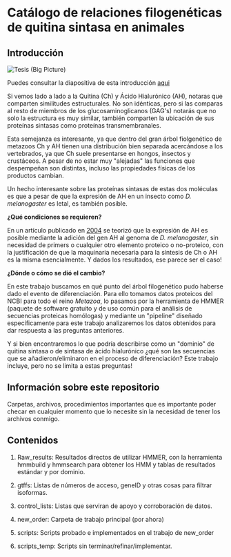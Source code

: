 # Catálogo de relaciones filogenéticas de quitina sintasa en animales

## Introducción
![Tesis (Big Picture)](https://github.com/Ooliro/Tesis/assets/78200223/d6a7fc37-f1cd-4e6e-856d-4c42f8ca28c4)

Puedes consultar la diapositiva de esta introducción [aqui](https://github.com/Ooliro/Tesis/blob/7af6a9685647d66726cc32c3d18046062d49e18d/Tesis%20(Big%20Picture).pdf)

Si vemos lado a lado a la Quitina (Ch) y Ácido Hialurónico (AH), notaras que comparten similitudes estructurales. No son idénticas, pero si las comparas al resto de miembros de los glucosaminoglicanos (GAG's) notarás que no solo la estructura es muy similar, también comparten la ubicación de sus proteínas sintasas como proteínas transmembranales.

Esta semejanza es interesante, ya que dentro del gran árbol fiolgenético de metazoos Ch y AH tienen una distribución bien separada acercándose a los vertebrados, ya que Ch suele presentarse en hongos, insectos y crustáceos. A pesar de no estar muy "alejadas" las funciones que despempeñan son distintas, incluso las propiedades físicas de los productos cambian.

Un hecho interesante sobre las proteínas sintasas de estas dos moléculas es que a pesar de que la expresión de AH en un insecto como _D. melanogaster_ es letal, es también posible. 

**¿Qué condiciones se requieren?**

En un artículo publicado en [2004](https://www.jbc.org/article/S0021-9258(19)75452-0/fulltext) se teorizó que la expresión de AH es posible mediante la adición del gen AH al genoma de _D. melanogaster_, sin necesidad de primers o cualquier otro elemento proteico o no-proteico, con la justificación de que la maquinaria necesaria para la síntesis de Ch o AH es la misma esencialmente. Y dados los resultados, ese parece ser el caso!

**¿Dónde o cómo se dió el cambio?**

En este trabajo buscamos en qué punto del árbol filogenético pudo haberse dado el evento de diferenciación. Para ello tomamos datos proteicos del NCBI para todo el reino _Metazoa_, lo pasamos por la herramienta de HMMER (paquete de software gratuito y de uso común para el análisis de secuencias proteicas homólogas) y mediante un "pipeline" diseñado específicamente para este trabajo analizaremos los datos obtenidos para dar respuesta a las preguntas anteriores.

Y si bien encontraremos lo que podría describirse como un "dominio" de quitina sintasa o de sintasa de ácido hialurónico ¿qué son las secuencias que se añadieron/eliminaron en el proceso de diferenciación? Este trabajo incluye, pero no se limita a estas preguntas!


## Información sobre este repositorio

Carpetas, archivos, procedimientos importantes que es importante poder checar en cualquier momento que lo necesite sin la necesidad de tener los archivos conmigo.


## Contenidos
1. Raw_results: Resultados directos de utilizar HMMER, con la herramienta hmmbuild y hmmsearch para obtener los HMM y tablas de resultados estándar y por dominio.

2. gtffs: Listas de números de acceso, geneID y otras cosas para filtrar isoformas.

3. control_lists: Listas que serviran de apoyo y corroboración de datos.

4. new_order: Carpeta de trabajo principal (por ahora)

5. scripts: Scripts probado e implementados en el trabajo de new_order

6. scripts_temp: Scripts sin terminar/refinar/implementar.
